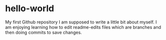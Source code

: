 # hello-world
My first Github repository
I am supposed to write a little bit about myself. I am enjoying learning how to edit readme-edits files which are branches and then doing commits to save changes. 
